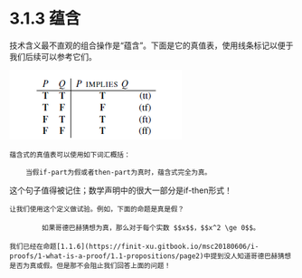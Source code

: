# 3.1.3 蕴含

技术含义最不直观的组合操作是“蕴含”。下面是它的真值表，使用线条标记以便于我们后续可以参考它们。

![&#x6CA1;&#x6709;&#x627E;&#x5230;&#x5982;&#x4F55;&#x5728;gitbook&#x521B;&#x5EFA;&#x771F;&#x503C;&#x8868;&#xFF0C;&#x622A;&#x56FE;&#x66FF;&#x4EE3;](../../../.gitbook/assets/image%20%289%29.png)

    蕴含式的真值表可以使用如下词汇概括：

```text
    当假if-part为假或者then-part为真时，蕴含式完全为真。
```

这个句子值得被记住；数学声明中的很大一部分是if-then形式！

    让我们使用这个定义做试验。例如，下面的命题是真是假？

            如果哥德巴赫猜想为真，那么对于每个实数 $$x$$，$$x^2 \ge 0$$。 

    我们已经在命题[1.1.6](https://finit-xu.gitbook.io/msc20180606/i-proofs/1-what-is-a-proof/1.1-propositions/page2)中提到没人知道哥德巴赫猜想是否为真或假。但是那不会阻止我们回答上面的问题！

